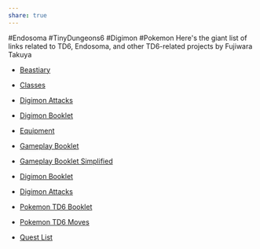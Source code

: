 ```yaml
---
share: true
---
```

#Endosoma #TinyDungeons6 #Digimon #Pokemon 
Here's the giant list of links related to TD6, Endosoma, and other TD6-related projects by Fujiwara Takuya
- [Beastiary](Beastiary.md#)

- [Classes](Classes.md#)

- [Digimon Attacks](Digimon%20Attacks.md#)

- [Digimon Booklet](Digimon%20Booklet.md#)

- [Equipment](Equipment.md#)

- [Gameplay Booklet](Gameplay%20Booklet.md#)

- [Gameplay Booklet Simplified](Gameplay%20Booklet%20Simplified.md#)

- [Digimon Booklet](Digimon%20Booklet.md#)

- [Digimon Attacks](Digimon%20Attacks.md#)

- [Pokemon TD6 Booklet](Pokemon%20TD6%20Booklet.md#)

- [Pokemon TD6 Moves](Pokemon%20TD6%20Moves.md#)

- [Quest List](Quest%20List.md#)
